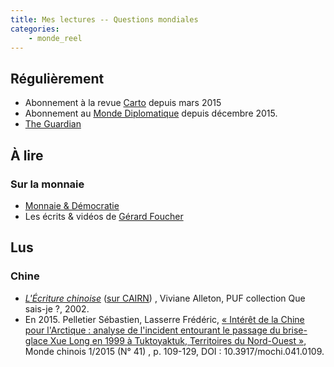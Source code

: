 ```yaml
---
title: Mes lectures -- Questions mondiales
categories:
	- monde_reel
---
```


## Régulièrement

- Abonnement à la revue [Carto](http://www.carto-presse.com/) depuis mars 2015
- Abonnement au [Monde Diplomatique](http://www.monde-diplomatique.fr/) depuis décembre 2015.
- [The Guardian](http://www.theguardian.com/international)

## À lire

### Sur la monnaie

- [Monnaie & Démocratie](http://www.comprendrelargent.net/)
- Les écrits & vidéos de [Gérard Foucher](http://gerardfoucher.com/)

## Lus

### Chine

- [*L'Écriture chinoise*](https://www.puf.com/content/L_%C3%A9criture_chinoise)
	([sur CAIRN](https://www.cairn.info/l-ecriture-chinoise--9782130529217.htm))
	, Viviane Alleton, PUF collection Que sais-je ?, 2002.
- En 2015. Pelletier Sébastien, Lasserre Frédéric, [« Intérêt de la Chine pour l'Arctique : analyse de l'incident entourant le passage du brise-glace Xue Long en 1999 à Tuktoyaktuk, Territoires du Nord-Ouest »](http://www.cairn.info/revue-monde-chinois-2015-1-page-109.htm), Monde chinois 1/2015 (N° 41) , p. 109-129, DOI : 10.3917/mochi.041.0109.